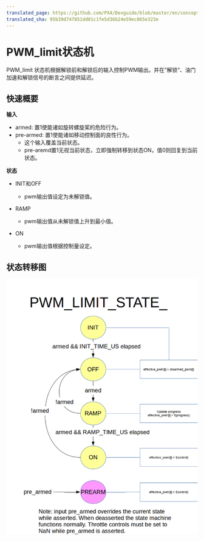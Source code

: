 ```yaml
---
translated_page: https://github.com/PX4/Devguide/blob/master/en/concept/pwm_limit.md
translated_sha: 95b39d747851dd01c1fe5d36b24e59ec865e323e
---
```


# PWM_limit状态机

PWM_limit 状态机根据解锁前和解锁后的输入控制PWM输出。并在”解锁“、油门加速和解锁信号的断言之间提供延迟。



## 快速概要

**输入**

* armed: 置1使能诸如旋转螺旋桨的危险行为。
* pre-armed: 置1使能诸如移动控制面的良性行为。
  * 这个输入覆盖当前状态。
  * pre-aremd置1无视当前状态，立即强制转移到状态ON，值0则回复到当前状态。


**状态**

* INIT和OFF
  * pwm输出值设定为未解锁值。

* RAMP
  * pwm输出值从未解锁值上升到最小值。

* ON
  * pwm输出值根据控制量设定。

## 状态转移图
![](../../assets/diagrams/pwm_limit_state_diagram.png)
